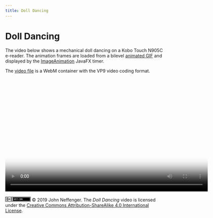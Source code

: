 ```yaml
---
title: Doll Dancing
---
```


# Doll Dancing

The video below shows a mechanical doll dancing on a Kobo Touch N905C e-reader. The animation frames are loaded from a bilevel [animated GIF](https://github.com/jgneff/gif-doll) and displayed by the [ImageAnimation](https://github.com/jgneff/epd-javafx/blob/master/src/org/status6/epd/javafx/ImageAnimation.java) JavaFX timer.

The [video file](videos/doll-2019-03-30.webm "Download") is a WebM container with the VP9 video coding format.

<video src="videos/doll-2019-03-30.webm" poster="images/doll-2019-03-30-360.png" width="640" height="360" controls>
<p><em>To watch the video here, your browser must support the WebM format with VP9 encoding.</em></p>
</video>

[![CC BY-SA 4.0](images/by-sa.png)](http://creativecommons.org/licenses/by-sa/4.0/) © 2019 John Neffenger. The *Doll Dancing* video is licensed under the [Creative Commons Attribution-ShareAlike 4.0 International License](http://creativecommons.org/licenses/by-sa/4.0/).
